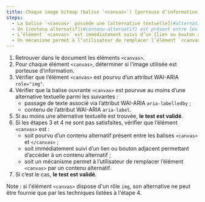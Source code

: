 ```yaml
---
title: Chaque image bitmap (balise `<canvas>`) [porteuse d’information](#image-porteuse-d-information), vérifie-t-elle une de ces conditions ?
steps:
  - La balise `<canvas>` possède une [alternative textuelle](#alternative-textuelle-image) et un attribut `role="img"` ;
  - Un [contenu alternatif](#contenu-alternatif) est présent entre les balises `<canvas>` et `</canvas>` ;
  - L’élément `<canvas>` est immédiatement suivi d’un [lien ou bouton adjacent](#lien-ou-bouton-adjacent) permettant d’accéder à un [contenu alternatif](#contenu-alternatif) ;
  - Un mécanisme permet à l’utilisateur de remplacer l’élément `<canvas>` par un [contenu alternatif](#contenu-alternatif).
---
```


1. Retrouver dans le document les éléments `<canvas>`.
2. Pour chaque élément `<canvas>`, déterminer si l’image utilisée est porteuse d’information.
3. Vérifier que l’élément `<canvas>` est pourvu d’un attribut WAI-ARIA `role="img"`.
4. Vérifier que la balise ouvrante `<canvas>` est pourvue au moins d’une alternative textuelle parmi les suivantes :
   - passage de texte associé via l’attribut WAI-ARIA `aria-labelledby` ;
   - contenu de l’attribut WAI-ARIA `aria-label`.
5. Si au moins une alternative textuelle est trouvée, **le test est validé**.
6. Si les étapes 3 et 4 ne sont pas satisfaites, vérifier que l’élément `<canvas>` est :
   - soit pourvu d’un contenu alternatif présent entre les balises `<canvas>` et `</canvas>` ;
   - soit immédiatement suivi d’un lien ou bouton adjacent permettant d’accéder à un contenu alternatif ;
   - soit un mécanisme permet à l’utilisateur de remplacer l’élément `<canvas>` par un contenu alternatif.
7. Si c’est le cas, **le test est validé**.

Note : si l'élément `<canvas>` dispose d'un rôle `img`, son alternative ne peut  être fournie que par les techniques listées à l'étape 4.
